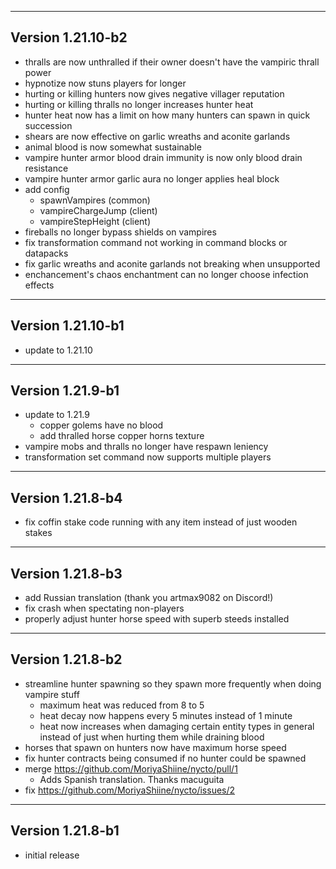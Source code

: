 ------------------------------------------------------
Version 1.21.10-b2
------------------------------------------------------
- thralls are now unthralled if their owner doesn't have the vampiric thrall power
- hypnotize now stuns players for longer
- hurting or killing hunters now gives negative villager reputation
- hurting or killing thralls no longer increases hunter heat
- hunter heat now has a limit on how many hunters can spawn in quick succession
- shears are now effective on garlic wreaths and aconite garlands
- animal blood is now somewhat sustainable
- vampire hunter armor blood drain immunity is now only blood drain resistance
- vampire hunter armor garlic aura no longer applies heal block
- add config
  - spawnVampires (common)
  - vampireChargeJump (client)
  - vampireStepHeight (client)
- fireballs no longer bypass shields on vampires
- fix transformation command not working in command blocks or datapacks
- fix garlic wreaths and aconite garlands not breaking when unsupported
- enchancement's chaos enchantment can no longer choose infection effects

------------------------------------------------------
Version 1.21.10-b1
------------------------------------------------------
- update to 1.21.10

------------------------------------------------------
Version 1.21.9-b1
------------------------------------------------------
- update to 1.21.9
  - copper golems have no blood
  - add thralled horse copper horns texture
- vampire mobs and thralls no longer have respawn leniency
- transformation set command now supports multiple players

------------------------------------------------------
Version 1.21.8-b4
------------------------------------------------------
- fix coffin stake code running with any item instead of just wooden stakes

------------------------------------------------------
Version 1.21.8-b3
------------------------------------------------------
- add Russian translation (thank you artmax9082 on Discord!)
- fix crash when spectating non-players
- properly adjust hunter horse speed with superb steeds installed

------------------------------------------------------
Version 1.21.8-b2
------------------------------------------------------
- streamline hunter spawning so they spawn more frequently when doing vampire stuff
  - maximum heat was reduced from 8 to 5
  - heat decay now happens every 5 minutes instead of 1 minute
  - heat now increases when damaging certain entity types in general instead of just when hurting them while draining blood
- horses that spawn on hunters now have maximum horse speed
- fix hunter contracts being consumed if no hunter could be spawned
- merge https://github.com/MoriyaShiine/nycto/pull/1
  - Adds Spanish translation. Thanks macuguita
- fix https://github.com/MoriyaShiine/nycto/issues/2

------------------------------------------------------
Version 1.21.8-b1
------------------------------------------------------
- initial release